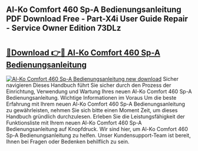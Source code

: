 ## Al-Ko Comfort 460 Sp-A Bedienungsanleitung PDF Download Free - Part-X4i User Guide Repair - Service Owner Edition 73DLz

# <h2><a href="http://df1tyg.blite.top/?on=Al-Ko+Comfort+460+Sp-A+Bedienungsanleitung">🔗Download 👉🔴 Al-Ko Comfort 460 Sp-A Bedienungsanleitung</a></h2>

[![Al-Ko Comfort 460 Sp-A Bedienungsanleitung new download](https://i.imgur.com/lujVjoI.png)](http://df1tyg.blite.top/?on=Al-Ko+Comfort+460+Sp-A+Bedienungsanleitung)
Sicher navigieren Dieses Handbuch führt Sie sicher durch den Prozess der Einrichtung, Verwendung und Wartung Ihres neuen Al-Ko Comfort 460 Sp-A Bedienungsanleitung. Wichtige Informationen im Voraus Um die beste Erfahrung mit Ihrem neuen Al-Ko Comfort 460 Sp-A Bedienungsanleitung zu gewährleisten, nehmen Sie sich bitte einen Moment Zeit, um dieses Handbuch gründlich durchzulesen. Erleben Sie die Leistungsfähigkeit der Funktionsliste mit Ihrem neuen Al-Ko Comfort 460 Sp-A Bedienungsanleitung auf Knopfdruck. Wir sind hier, um Al-Ko Comfort 460 Sp-A Bedienungsanleitung zu helfen. Unser Kundensupport-Team ist bereit, Ihnen bei Fragen oder Bedenken behilflich zu sein.
